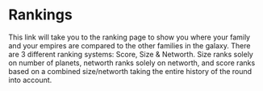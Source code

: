 # Rankings

This link will take you to the ranking page to show you where your family and your empires are compared to the other families in the galaxy. There are 3 different ranking systems: Score, Size & Networth. Size ranks solely on number of planets, networth ranks solely on networth, and score ranks based on a combined size/networth taking the entire history of the round into account.
